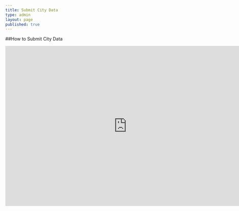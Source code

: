 ```yaml
---
title: Submit City Data
type: admin
layout: page
published: true
---
```


##How to Submit City Data

<iframe src="https://docs.google.com/forms/d/1F8QqNOf1VsBsQzT1C_lZDN1pi9FW0732qYaQ5lklDQ8/viewform?embedded=true" width="760" height="500" frameborder="0" marginheight="0" marginwidth="0">Loading...</iframe>

